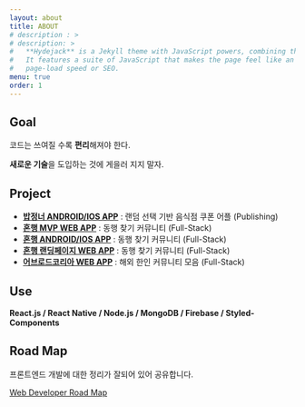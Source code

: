 ```yaml
---
layout: about
title: ABOUT
# description : >
# description: >
#   **Hydejack** is a Jekyll theme with JavaScript powers, combining the best of static sites and modern web apps.
#   It features a suite of JavaScript that makes the page feel like an app, without sacrificing backwards-compatibility,
#   page-load speed or SEO.
menu: true
order: 1
---
```

## Goal
코드는 쓰여질 수록 **편리**해져야 한다.

**새로운 기술**을 도입하는 것에 게을러 지지 말자.

## Project

* [**밥정너 ANDROID/IOS APP**](https://play.google.com/store/apps/details?id=com.bapjeongneo&hl=en_GB) : 랜덤 선택 기반 음식점 쿠폰 어플 (Publishing)
* [**혼행 MVP WEB APP**](https://honghang-7ba3f.firebaseapp.com/)  : 동행 찾기 커뮤니티 (Full-Stack)
* [**혼행 ANDROID/IOS APP**](https://play.google.com/store/apps/details?id=com.midnightplan.honhang) : 동행 찾기 커뮤니티 (Full-Stack)
* [**혼행 랜딩페이지 WEB APP**](https://honhang.me) : 동행 찾기 커뮤니티 (Full-Stack)
* [**어브로드코리아 WEB APP**](https://abroadkorea.com) : 해외 한인 커뮤니티 모음 (Full-Stack)

## Use

**React.js / React Native / Node.js / MongoDB / Firebase / Styled-Components**

## Road Map
프론트엔드 개발에 대한 정리가 잘되어 있어 공유합니다.

[Web Developer Road Map](https://github.com/kamranahmedse/developer-roadmap) 
